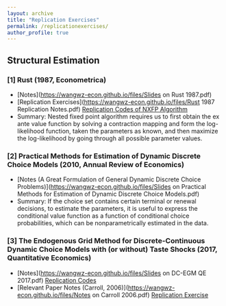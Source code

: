 ```yaml
---
layout: archive
title: "Replication Exercises"
permalink: /replicationexercises/
author_profile: true
---
```


## Structural Estimation

### \[1\] Rust (1987, Econometrica)

- [Notes](https://wangwz-econ.github.io/files/Slides on Rust 1987.pdf) 
- [Replication Exercises](https://wangwz-econ.github.io/files/Rust 1987 Replication Notes.pdf) [Replication Codes of NXFP Algorithm](https://github.com/wangwz-econ/Rust-1987)
- Summary: Nested fixed point algorithm requires us to first obtain the ex ante value function by solving a contraction mapping and form the log-likelihood function, taken the parameters as known, and then maximize the log-likelihood by going through all possible parameter values.


### \[2\] Practical Methods for Estimation of Dynamic Discrete Choice Models (2010, Annual Review of Economics)

- [Notes (A Great Formulation of General Dynamic Discrete Choice Problems)](https://wangwz-econ.github.io/files/Slides on Practical Methods for Estimation of Dynamic Discrete Choice Models.pdf)
- Summary: If the choice set contains certain terminal or renewal decisions, to estimate the parameters, it is useful to express the conditional value function as a function of conditional choice probabilities, which can be nonparametrically estimated in the data. 

### \[3\] The Endogenous Grid Method for Discrete-Continuous Dynamic Choice Models with (or without) Taste Shocks (2017, Quantitative Economics)

- [Notes](https://wangwz-econ.github.io/files/Slides on DC-EGM QE 2017.pdf) [Replication Codes](https://github.com/wangwz-econ/DCEGM-2017QE)
- [Relevant Paper Notes (Carroll, 2006)](https://wangwz-econ.github.io/files/Notes on Carroll 2006.pdf) [Replication Exercise](https://github.com/wangwz-econ/EGM-2006EL)









